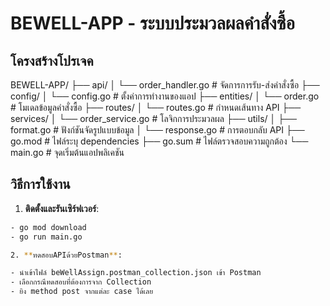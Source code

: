 # BEWELL-APP - ระบบประมวลผลคำสั่งซื้อ

## โครงสร้างโปรเจค

BEWELL-APP/
├── api/
│ └── order_handler.go # จัดการการรับ-ส่งคำสั่งซื้อ
├── config/
│ └── config.go # ตั้งค่าการทำงานของแอป
├── entities/
│ └── order.go # โมเดลข้อมูลคำสั่งซื้อ
├── routes/
│ └── routes.go # กำหนดเส้นทาง API
├── services/
│ └── order_service.go # โลจิกการประมวลผล
├── utils/
│ ├── format.go # ฟังก์ชันจัดรูปแบบข้อมูล
│ └── response.go # การตอบกลับ API
├── go.mod # ไฟล์ระบุ dependencies
├── go.sum # ไฟล์ตรวจสอบความถูกต้อง
└── main.go # จุดเริ่มต้นแอปพลิเคชัน


## วิธีการใช้งาน

1. **ติดตั้งและรันเซิร์ฟเวอร์**:
```bash
- go mod download
- go run main.go

2. **ทดสอบAPIด้วยPostman**:

- นำเข้าไฟล์ beWellAssign.postman_collection.json เข้า Postman
- เลือกกรณีทดสอบที่ต้องการจาก Collection
- ยิง method post จากแต่ละ case ได้เลย